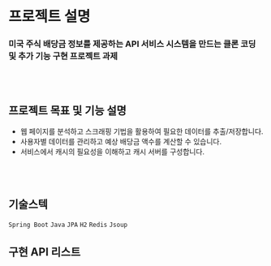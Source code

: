 # 프로젝트 설명
### **미국 주식 배당금 정보를 제공하는 API 서비스 시스템을 만드는 클론 코딩 및 추가 기능 구현 프로젝트 과제**
<br>
<br>


## 프로젝트 목표 및 기능 설명
- 웹 페이지를 분석하고 스크래핑 기법을 활용하여 필요한 데이터를 추출/저장합니다.
- 사용자별 데이터를 관리하고 예상 배당금 액수를 계산할 수 있습니다.
- 서비스에서 캐시의 필요성을 이해하고 캐시 서버를 구성합니다.

<br>
<br>

## 기술스텍
`Spring Boot` `Java` `JPA` `H2` `Redis` `Jsoup`
<br>

## 구현 API 리스트

